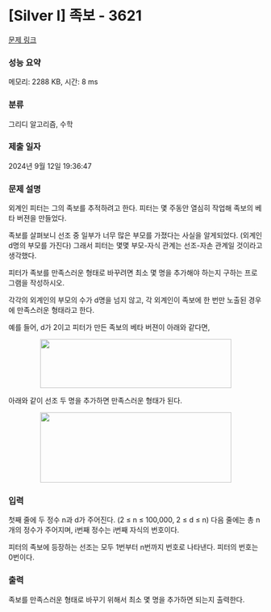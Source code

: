 # [Silver I] 족보 - 3621 

[문제 링크](https://www.acmicpc.net/problem/3621) 

### 성능 요약

메모리: 2288 KB, 시간: 8 ms

### 분류

그리디 알고리즘, 수학

### 제출 일자

2024년 9월 12일 19:36:47

### 문제 설명

<p>외계인 피터는 그의 족보를 추적하려고 한다. 피터는 몇 주동안 열심히 작업해 족보의 베타 버젼을 만들었다.</p>

<p>족보를 살펴보니 선조 중 일부가 너무 많은 부모를 가졌다는 사실을 알게되었다. (외계인 d명의 부모를 가진다) 그래서 피터는 몇몇 부모-자식 관계는 선조-자손 관계일 것이라고 생각했다.</p>

<p>피터가 족보를 만족스러운 형태로 바꾸려면 최소 몇 명을 추가해야 하는지 구하는 프로그램을 작성하시오.</p>

<p>각각의 외계인의 부모의 수가 d명을 넘지 않고, 각 외계인이 족보에 한 번만 노출된 경우에 만족스러운 형태라고 한다.</p>

<p>예를 들어, d가 2이고 피터가 만든 족보의 베타 버젼이 아래와 같다면,</p>

<p style="text-align: center;"><img alt="" src="https://upload.acmicpc.net/16ddd152-b824-45e9-ae72-b37668387821/-/preview/" style="width: 379px; height: 97px;"></p>

<p>아래와 같이 선조 두 명을 추가하면 만족스러운 형태가 된다.</p>

<p style="text-align: center;"><img alt="" src="https://upload.acmicpc.net/a632898a-57c0-4e41-953a-d7ac152ae85a/-/preview/" style="width: 379px; height: 139px;"></p>

### 입력 

 <p>첫째 줄에 두 정수 n과 d가 주어진다. (2 ≤ n ≤ 100,000, 2 ≤ d ≤ n) 다음 줄에는 총 n개의 정수가 주어지며, i번째 정수는 i번째 자식의 번호이다.</p>

<p>피터의 족보에 등장하는 선조는 모두 1번부터 n번까지 번호로 나타낸다. 피터의 번호는 0번이다.</p>

### 출력 

 <p>족보를 만족스러운 형태로 바꾸기 위해서 최소 몇 명을 추가하면 되는지 출력한다.</p>

